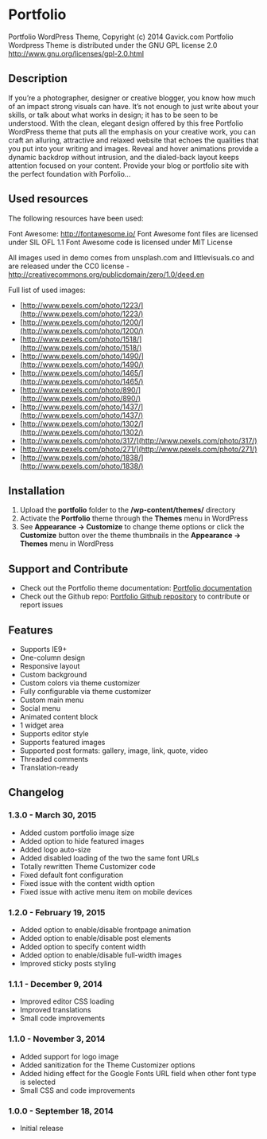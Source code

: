 # Portfolio

Portfolio WordPress Theme, Copyright (c) 2014 Gavick.com
Portfolio Wordpress Theme is distributed under the GNU GPL license 2.0
http://www.gnu.org/licenses/gpl-2.0.html

## Description

If you’re a photographer, designer or creative blogger, you know how much of an impact strong visuals can have. It’s not enough to just write about your skills, or talk about what works in design; it has to be seen to be understood. With the clean, elegant design offered by this free Portfolio WordPress theme that puts all the emphasis on your creative work, you can craft an alluring, attractive and relaxed website that echoes the qualities that you put into your writing and images. Reveal and hover animations provide a dynamic backdrop without intrusion, and the dialed-back layout keeps attention focused on your content. Provide your blog or portfolio site with the perfect foundation with Porfolio...

## Used resources

The following resources have been used:

Font Awesome: http://fontawesome.io/
Font Awesome font files are licensed under SIL OFL 1.1 
Font Awesome code is licensed under MIT License

All images used in demo comes from unsplash.com and littlevisuals.co and are released under the CC0 license - http://creativecommons.org/publicdomain/zero/1.0/deed.en

Full list of used images:

* [http://www.pexels.com/photo/1223/](http://www.pexels.com/photo/1223/)
* [http://www.pexels.com/photo/1200/](http://www.pexels.com/photo/1200/)
* [http://www.pexels.com/photo/1518/](http://www.pexels.com/photo/1518/)
* [http://www.pexels.com/photo/1490/](http://www.pexels.com/photo/1490/)
* [http://www.pexels.com/photo/1465/](http://www.pexels.com/photo/1465/)
* [http://www.pexels.com/photo/890/](http://www.pexels.com/photo/890/)
* [http://www.pexels.com/photo/1437/](http://www.pexels.com/photo/1437/)
* [http://www.pexels.com/photo/1302/](http://www.pexels.com/photo/1302/)
* [http://www.pexels.com/photo/317/](http://www.pexels.com/photo/317/)
* [http://www.pexels.com/photo/271/](http://www.pexels.com/photo/271/)
* [http://www.pexels.com/photo/1838/](http://www.pexels.com/photo/1838/)

## Installation

1. Upload the **portfolio** folder to the **/wp-content/themes/** directory
2. Activate the **Portfolio** theme through the **Themes** menu in WordPress
3. See **Appearance -> Customize** to change theme options or click the **Customize** button over the theme thumbnails in the **Appearance -> Themes** menu in WordPress

## Support and Contribute

* Check out the Portfolio theme documentation: [Portfolio documentation](http://www.gavick.com/documentation/wordpress-themes/wordpress-themes-configuration/portfolio-wordpress-theme-configuration/)
* Check out the Github repo: [Portfolio Github repository](https://github.com/GavickPro/Portfolio-Free-WordPress-Theme/) to contribute or report issues

## Features

* Supports IE9+
* One-column design
* Responsive layout
* Custom background
* Custom colors via theme customizer
* Fully configurable via theme customizer
* Custom main menu
* Social menu
* Animated content block
* 1 widget area
* Supports editor style
* Supports featured images
* Supported post formats: gallery, image, link, quote, video
* Threaded comments
* Translation-ready

## Changelog

### 1.3.0 - March 30, 2015

* Added custom portfolio image size
* Added option to hide featured images
* Added logo auto-size
* Added disabled loading of the two the same font URLs
* Totally rewritten Theme Customizer code
* Fixed default font configuration
* Fixed issue with the content width option
* Fixed issue with active menu item on mobile devices

### 1.2.0 - February 19, 2015

* Added option to enable/disable frontpage animation
* Added option to enable/disable post elements
* Added option to specify content width
* Added option to enable/disable full-width images
* Improved sticky posts styling

### 1.1.1 - December 9, 2014

* Improved editor CSS loading
* Improved translations
* Small code improvements

### 1.1.0 - November 3, 2014

* Added support for logo image
* Added sanitization for the Theme Customizer options
* Added hiding effect for the Google Fonts URL field when other font type is selected 
* Small CSS and code improvements

### 1.0.0 - September 18, 2014

* Initial release
